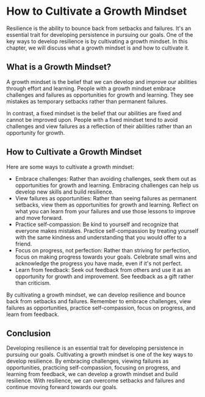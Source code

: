 How to Cultivate a Growth Mindset
===================================================================

Resilience is the ability to bounce back from setbacks and failures. It's an essential trait for developing persistence in pursuing our goals. One of the key ways to develop resilience is by cultivating a growth mindset. In this chapter, we will discuss what a growth mindset is and how to cultivate it.

What is a Growth Mindset?
-------------------------

A growth mindset is the belief that we can develop and improve our abilities through effort and learning. People with a growth mindset embrace challenges and failures as opportunities for growth and learning. They see mistakes as temporary setbacks rather than permanent failures.

In contrast, a fixed mindset is the belief that our abilities are fixed and cannot be improved upon. People with a fixed mindset tend to avoid challenges and view failures as a reflection of their abilities rather than an opportunity for growth.

How to Cultivate a Growth Mindset
---------------------------------

Here are some ways to cultivate a growth mindset:

* Embrace challenges: Rather than avoiding challenges, seek them out as opportunities for growth and learning. Embracing challenges can help us develop new skills and build resilience.
* View failures as opportunities: Rather than seeing failures as permanent setbacks, view them as opportunities for growth and learning. Reflect on what you can learn from your failures and use those lessons to improve and move forward.
* Practice self-compassion: Be kind to yourself and recognize that everyone makes mistakes. Practice self-compassion by treating yourself with the same kindness and understanding that you would offer to a friend.
* Focus on progress, not perfection: Rather than striving for perfection, focus on making progress towards your goals. Celebrate small wins and acknowledge the progress you have made, even if it's not perfect.
* Learn from feedback: Seek out feedback from others and use it as an opportunity for growth and improvement. See feedback as a gift rather than criticism.

By cultivating a growth mindset, we can develop resilience and bounce back from setbacks and failures. Remember to embrace challenges, view failures as opportunities, practice self-compassion, focus on progress, and learn from feedback.

Conclusion
----------

Developing resilience is an essential trait for developing persistence in pursuing our goals. Cultivating a growth mindset is one of the key ways to develop resilience. By embracing challenges, viewing failures as opportunities, practicing self-compassion, focusing on progress, and learning from feedback, we can develop a growth mindset and build resilience. With resilience, we can overcome setbacks and failures and continue moving forward towards our goals.
